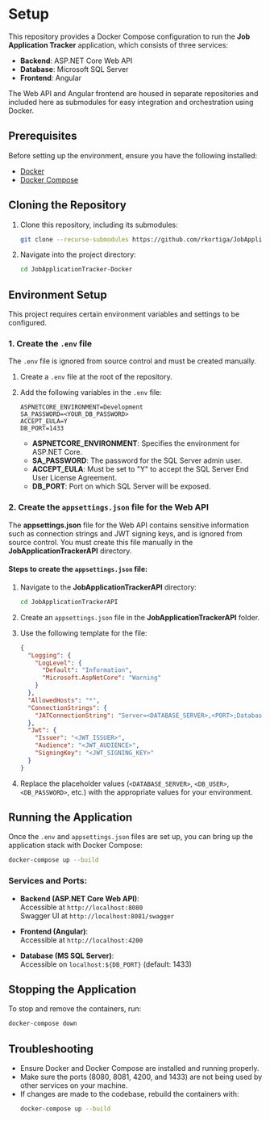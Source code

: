 # Setup

This repository provides a Docker Compose configuration to run the **Job Application Tracker** application, which consists of three services:
- **Backend**: ASP.NET Core Web API
- **Database**: Microsoft SQL Server
- **Frontend**: Angular

The Web API and Angular frontend are housed in separate repositories and included here as submodules for easy integration and orchestration using Docker.

## Prerequisites

Before setting up the environment, ensure you have the following installed:
- [Docker](https://www.docker.com/get-started)
- [Docker Compose](https://docs.docker.com/compose/install/)

## Cloning the Repository

1. Clone this repository, including its submodules:
   ```bash
   git clone --recurse-submodules https://github.com/rkortiga/JobApplicationTracker-Docker.git
   ```

2. Navigate into the project directory:
   ```bash
   cd JobApplicationTracker-Docker
   ```

## Environment Setup

This project requires certain environment variables and settings to be configured. 

### 1. Create the `.env` file

The `.env` file is ignored from source control and must be created manually.

1. Create a `.env` file at the root of the repository.

2. Add the following variables in the `.env` file:

   ```plaintext
   ASPNETCORE_ENVIRONMENT=Development
   SA_PASSWORD=<YOUR_DB_PASSWORD>
   ACCEPT_EULA=Y
   DB_PORT=1433
   ```

   - **ASPNETCORE_ENVIRONMENT**: Specifies the environment for ASP.NET Core.
   - **SA_PASSWORD**: The password for the SQL Server admin user.
   - **ACCEPT_EULA**: Must be set to "Y" to accept the SQL Server End User License Agreement.
   - **DB_PORT**: Port on which SQL Server will be exposed.

### 2. Create the `appsettings.json` file for the Web API

The **appsettings.json** file for the Web API contains sensitive information such as connection strings and JWT signing keys, and is ignored from source control. You must create this file manually in the **JobApplicationTrackerAPI** directory.

#### Steps to create the `appsettings.json` file:

1. Navigate to the **JobApplicationTrackerAPI** directory:
   ```bash
   cd JobApplicationTrackerAPI
   ```

2. Create an `appsettings.json` file in the **JobApplicationTrackerAPI** folder.

3. Use the following template for the file:

   ```json
   {  
     "Logging": {  
       "LogLevel": {  
         "Default": "Information",  
         "Microsoft.AspNetCore": "Warning"  
       }  
     },  
     "AllowedHosts": "*",  
     "ConnectionStrings": {  
       "JATConnectionString": "Server=<DATABASE_SERVER>,<PORT>;Database=<DATABASE_NAME>;Trusted_Connection=false;MultipleActiveResultSets=true;User Id=<DB_USER>;Password=<DB_PASSWORD>;Encrypt=false;"  
     },  
     "Jwt": {  
       "Issuer": "<JWT_ISSUER>",  
       "Audience": "<JWT_AUDIENCE>",  
       "SigningKey": "<JWT_SIGNING_KEY>"  
     }  
   }
   ```

4. Replace the placeholder values (`<DATABASE_SERVER>`, `<DB_USER>`, `<DB_PASSWORD>`, etc.) with the appropriate values for your environment.

## Running the Application

Once the `.env` and `appsettings.json` files are set up, you can bring up the application stack with Docker Compose:

```bash
docker-compose up --build
```

### Services and Ports:

- **Backend (ASP.NET Core Web API)**:  
  Accessible at `http://localhost:8080`  
  Swagger UI at `http://localhost:8081/swagger`

- **Frontend (Angular)**:  
  Accessible at `http://localhost:4200`

- **Database (MS SQL Server)**:  
  Accessible on `localhost:${DB_PORT}` (default: 1433)

## Stopping the Application

To stop and remove the containers, run:

```bash
docker-compose down
```

## Troubleshooting

- Ensure Docker and Docker Compose are installed and running properly.
- Make sure the ports (8080, 8081, 4200, and 1433) are not being used by other services on your machine.
- If changes are made to the codebase, rebuild the containers with:
  ```bash
  docker-compose up --build
  ```
